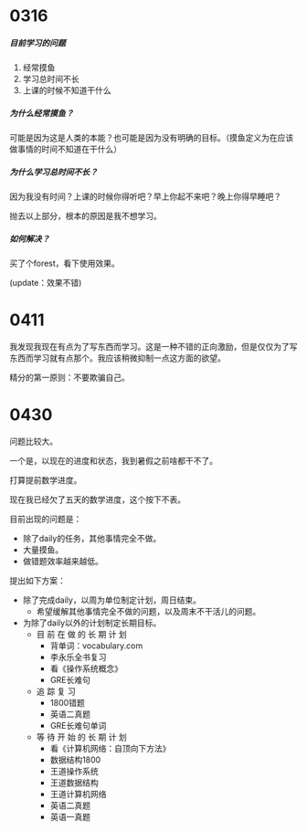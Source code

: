 # 0316

##### 目前学习的问题

1. 经常摸鱼
2. 学习总时间不长
3. 上课的时候不知道干什么



##### 为什么经常摸鱼？

可能是因为这是人类的本能？也可能是因为没有明确的目标。（摸鱼定义为在应该做事情的时间不知道在干什么）



##### 为什么学习总时间不长？

因为我没有时间？上课的时候你得听吧？早上你起不来吧？晚上你得早睡吧？

抛去以上部分，根本的原因是我不想学习。



##### 如何解决？

买了个forest，看下使用效果。

(update：效果不错)



# 0411

我发现我现在有点为了写东西而学习。这是一种不错的正向激励，但是仅仅为了写东西而学习就有点那个。我应该稍微抑制一点这方面的欲望。

精分的第一原则：不要欺骗自己。



# 0430

问题比较大。

一个是，以现在的进度和状态，我到暑假之前啥都干不了。

打算提前数学进度。

现在我已经欠了五天的数学进度，这个按下不表。

目前出现的问题是：

- 除了daily的任务，其他事情完全不做。
- 大量摸鱼。
- 做错题效率越来越低。

提出如下方案：

- 除了完成daily，以周为单位制定计划，周日结束。
  - 希望缓解其他事情完全不做的问题，以及周末不干活儿的问题。
- 为除了daily以外的计划制定长期目标。
  - 目 前 在 做 的 长 期 计 划
    - 背单词：vocabulary.com
    - 李永乐全书复习
    - 看《操作系统概念》
    - GRE长难句
  - 追 踪 复 习
    - 1800错题
    - 英语二真题
    - GRE长难句单词
  - 等 待 开 始 的 长 期 计 划
    - 看《计算机网络：自顶向下方法》
    - 数据结构1800
    - 王道操作系统
    - 王道数据结构
    - 王道计算机网络
    - 英语二真题
    - 英语一真题